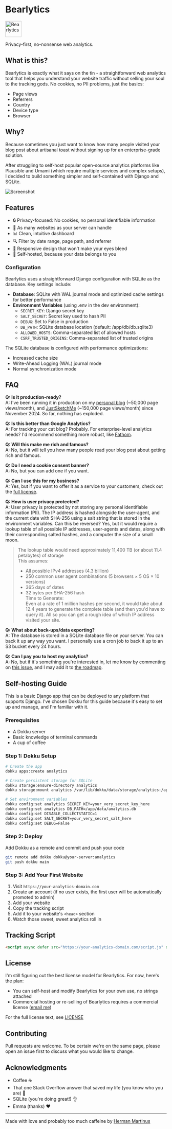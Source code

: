 # Bearlytics

<img src="static/logo.png" width="50" alt="Bearlytics">

Privacy-first, no-nonsense web analytics.

## What is this?

Bearlytics is exactly what it says on the tin - a straightforward web analytics tool that helps you understand your website traffic without selling your soul to the tracking gods. No cookies, no PII problems, just the basics:

- Page views
- Referrers
- Country
- Device type
- Browser

## Why?

Because sometimes you just want to know how many people visited your blog post about artisanal toast without signing up for an enterprise-grade solution.

After struggling to self-host popular open-source analytics platforms like Plausible and Umami (which require multiple services and complex setups), I decided to build something simpler and self-contained with Django and SQLite.

![Screenshot](screenshot.png)
## Features

- 🔒 Privacy-focused: No cookies, no personal identifiable information
- 🚀 As many websites as your server can handle
- 📊 Clean, intuitive dashboard
- 🔍 Filter by date range, page path, and referrer
- 📱 Responsive design that won't make your eyes bleed
- 💾 Self-hosted, because your data belongs to you

### Configuration

Bearlytics uses a straightforward Django configuration with SQLite as the database. Key settings include:

- **Database**: SQLite with WAL journal mode and optimized cache settings for better performance
- **Environment Variables** (using .env in the dev environment):
  - `SECRET_KEY`: Django secret key
  - `SALT_SECRET`: Secret key used to hash PII
  - `DEBUG`: Set to False in production
  - `DB_PATH`: SQLite database location (default: /app/db/db.sqlite3)
  - `ALLOWED_HOSTS`: Comma-separated list of allowed hosts
  - `CSRF_TRUSTED_ORIGINS`: Comma-separated list of trusted origins

The SQLite database is configured with performance optimizations:
- Increased cache size
- Write-Ahead Logging (WAL) journal mode
- Normal synchronization mode

## FAQ

**Q: Is it production-ready?**  
A: I've been running it in production on my [personal blog](https://herman.bearblog.dev) (~50,000 page views/month), and [JustSketchMe](https://justsketch.me) (~150,000 page views/month) since November 2024. So far, nothing has exploded.

**Q: Is this better than Google Analytics?**  
A: For tracking your cat blog? Probably. For enterprise-level analytics needs? I'd recommend something more robust, like [Fathom](https://usefathom.com/ref/GMAGWL).

**Q: Will this make me rich and famous?**  
A: No, but it will tell you how many people read your blog post about getting rich and famous.

**Q: Do I need a cookie consent banner?**  
A: No, but you can add one if you want.

**Q: Can I use this for my business?**  
A: Yes, but if you want to offer it as a service to your customers, check out the [full license](LICENSE.md).

**Q: How is user privacy protected?**  
A: User privacy is protected by not storing any personal identifiable information (PII). The IP address is hashed alongside the user-agent, and the current date with SHA-256 using a salt string that is stored in the environment variables. Can this be reversed? Yes, but it would require a lookup table of all possible IP addresses, user-agents and dates, along with their corresponding salted hashes, and a computer the size of a small moon.

> The lookup table would need approximately 11,400 TB (or about 11.4 petabytes) of storage  
> This assumes:
> - All possible IPv4 addresses (4.3 billion)
> - 250 common user agent combinations (5 browsers × 5 OS × 10 versions)
> - 365 days of dates
> - 32 bytes per SHA-256 hash  
> Time to Generate:  
> Even at a rate of 1 million hashes per second, it would take about 12.4 years to generate the complete table (and then you'd have to query it). All so you can get a rough idea of which IP address visited your site.

**Q: What about back-ups/data exporting?**  
A: The database is stored in a SQLite database file on your server. You can back it up any way you want. I personally use a cron job to back it up to an S3 bucket every 24 hours.

**Q: Can I pay you to host my analytics?**  
A: No, but if it's something you're interested in, let me know by commenting on [this issue](https://github.com/HermanMartinus/bearlytics/issues/1), and I may add it to [the roadmap](ROADMAP.md).

## Self-hosting Guide

This is a basic Django app that can be deployed to any platform that supports Django. I've chosen Dokku for this guide because it's easy to set up and manage, and I'm familiar with it.

### Prerequisites

- A Dokku server
- Basic knowledge of terminal commands
- A cup of coffee

### Step 1: Dokku Setup 

```bash
# Create the app
dokku apps:create analytics

# Create persistent storage for SQLite
dokku storage:ensure-directory analytics
dokku storage:mount analytics /var/lib/dokku/data/storage/analytics:/app/data

# Set environment variables
dokku config:set analytics SECRET_KEY=your_very_secret_key_here
dokku config:set analytics DB_PATH=/app/data/analytics.db
dokku config:set DISABLE_COLLECTSTATIC=1
dokku config:set SALT_SECRET=your_very_secret_salt_here
dokku config:set DEBUG=False
```

### Step 2: Deploy

Add Dokku as a remote and commit and push your code
```bash
git remote add dokku dokku@your-server:analytics
git push dokku main
```

### Step 3: Add Your First Website

1. Visit `https://your-analytics-domain.com`
2. Create an account (if no user exists, the first user will be automatically promoted to admin)
3. Add your website
4. Copy the tracking script
5. Add it to your website's `<head>` section
6. Watch those sweet, sweet analytics roll in

## Tracking Script

```html
<script async defer src="https://your-analytics-domain.com/script.js" data-website-id="your-website-id"></script>
```

## License

I'm still figuring out the best license model for Bearlytics. For now, here's the plan:
- You can self-host and modify Bearlytics for your own use, no strings attached
- Commercial hosting or re-selling of Bearlytics requires a commercial license ([email me](mailto:herman@bearblog.dev))

For the full license text, see [LICENSE](LICENSE.md)

## Contributing

Pull requests are welcome. To be certain we're on the same page, please open an issue first to discuss what you would like to change.

## Acknowledgments

- Coffee ☕
- That one Stack Overflow answer that saved my life (you know who you are) 🙏
- SQLite (you're doing great!) 👌
- Emma (thanks) ❤️

---

Made with love and probably too much caffeine by [Herman Martinus](https://herman.bearblog.dev)